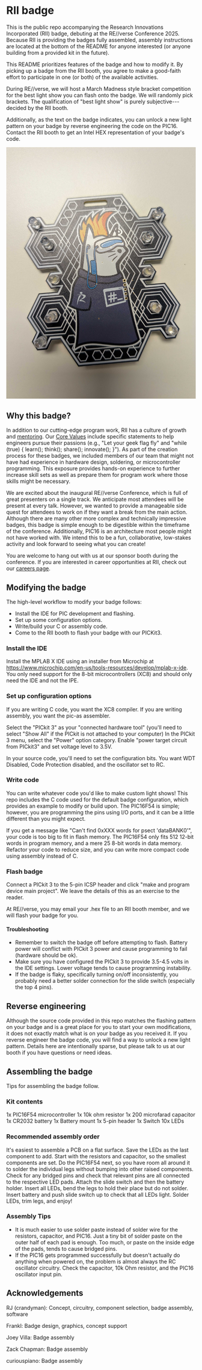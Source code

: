 # RII badge
This is the public repo accompanying the Research Innovations Incorporated
(RII) badge, debuting at the RE//verse Conference 2025. Because RII is
providing the badges fully assembled, assembly instructions are located at the
bottom of the README for anyone interested (or anyone building from a provided
kit in the future).

This README prioritizes features of the badge and how to modify it. By picking
up a badge from the RII booth, you agree to make a good-faith effort to
participate in one (or both) of the available activities.

During RE//verse, we will host a March Madness style bracket competition for
the best light show you can flash onto the badge. We will randomly pick
brackets. The qualification of "best light show" is purely subjective---decided
by the RII booth.

Additionally, as the text on the badge indicates, you can unlock a new light
pattern on your badge by reverse engineering the code on the PIC16. Contact the
RII booth to get an Intel HEX representation of your badge's code.

![](./images/badge.jpg)

## Why this badge?
In addition to our cutting-edge program work, RII has a culture of growth and
[mentoring](https://www.researchinnovations.com/post/mentoriing-mentality). Our
[Core Values](https://www.researchinnovations.com/core-values) include specific
statements to help engineers pursue their passions (e.g., "Let your geek flag
fly" and "while (true) { learn(); think(); share(); innovate(); }"). As part of
the creation process for these badges, we included members of our team that
might not have had experience in hardware design, soldering, or microcontroller
programming. This exposure provides hands-on experience to further increase
skill sets as well as prepare them for program work where those skills might be
necessary.

We are excited about the inaugural RE//verse Conference, which is full of great
presenters on a single track. We anticipate most attendees will be present at
every talk. However, we wanted to provide a manageable side quest for attendees
to work on if they want a break from the main action. Although there are many
other more complex and technically impressive badges, this badge is simple
enough to be digestible within the timeframe of the conference. Additionally,
PIC16 is an architecture most people might not have worked with. We intend this
to be a fun, collaborative, low-stakes activity and look forward to seeing what
you can create!

You are welcome to hang out with us at our sponsor booth during the conference.
If you are interested in career opportunities at RII, check out our [careers
page](https://www.researchinnovations.com/careers).

## Modifying the badge
The high-level workflow to modify your badge follows:
- Install the IDE for PIC development and flashing.
- Set up some configuration options.
- Write/build your C or assembly code.
- Come to the RII booth to flash your badge with our PICKit3.

### Install the IDE
Install the MPLAB X IDE using an installer from Microchip at
https://www.microchip.com/en-us/tools-resources/develop/mplab-x-ide. You only
need support for the 8-bit microcontrollers (XC8) and should only need the IDE
and not the IPE.

### Set up configuration options
If you are writing C code, you want the XC8 compiler.  If you are writing
assembly, you want the pic-as assembler.

Select the "PICkit 3" as your "connected hardware tool" (you'll need to select
"Show All" if the PICkit is not attached to your computer) In the PICkit 3
menu, select the "Power" option category. Enable "power target circuit from
PICkit3" and set voltage level to 3.5V.

In your source code, you'll need to set the configuration bits. You want WDT
Disabled, Code Protection disabled, and the oscillator set to RC.


### Write code
You can write whatever code you'd like to make custom light shows! This repo
includes the C code used for the default badge configuration, which provides an
example to modify or build upon. The PIC16F54 is simple; however, you are
programming the pins using I/O ports, and it can be a little different than you
might expect.

If you get a message like "Can't find 0xXXX words for psect 'dataBANK0'", your
code is too big to fit in flash memory. The PIC16F54 only fits 512 12-bit words
in program memory, and a mere 25 8-bit words in data memory. Refactor your code
to reduce size, and you can write more compact code using assembly instead of
C.

### Flash badge
Connect a PICkit 3 to the 5-pin ICSP header and click "make and program device
main project". We leave the details of this as an exercise to the reader.

At RE//verse, you may email your .hex file to an RII booth member, and we will
flash your badge for you.

#### Troubleshooting
- Remember to switch the badge off before attempting to flash. Battery power
  will conflict with PICkit 3 power and cause programming to fail (hardware
  should be ok).
- Make sure you have configured the PICkit 3 to provide 3.5-4.5 volts in the
  IDE settings. Lower voltage tends to cause programming instability.
- If the badge is flaky, specifically turning on/off inconsistently, you
  probably need a better solder connection for the slide switch (especially the
  top 4 pins).

## Reverse engineering
Although the source code provided in this repo matches the flashing pattern on
your badge and is a great place for you to start your own modifications, it
does not exactly match what is on your badge as you received it. If you reverse
engineer the badge code, you will find a way to unlock a new light pattern.
Details here are intentionally sparse, but please talk to us at our booth if
you have questions or need ideas.


## Assembling the badge
Tips for assembling the badge follow.

### Kit contents
1x  PIC16F54 microcontroller
1x  10k ohm resistor
1x  200 microfarad capacitor
1x  CR2032 battery
1x  Battery mount
1x  5-pin header
1x  Switch
10x LEDs

### Recommended assembly order
It's easiest to assemble a PCB on a flat surface. Save the LEDs as the last
component to add. Start with the resistors and capacitor, so the smallest
components are set. Do the PIC16F54 next, so you have room all around it to
solder the individual legs without bumping into other raised components. Check
for any bridged pins and check that relevant pins are all connected to the
respective LED pads. Attach the slide switch and then the battery holder.
Insert all LEDs, bend the legs to hold their place but do not solder. Insert
battery and push slide switch up to check that all LEDs light. Solder LEDs,
trim legs, and enjoy!

### Assembly Tips
- It is much easier to use solder paste instead of solder wire for the
  resistors, capacitor, and PIC16. Just a tiny bit of solder paste on the outer
  half of each pad is enough. Too much, or paste on the inside edge of the pads,
  tends to cause bridged pins.
- If the PIC16 gets programmed successfully but doesn't actually do anything
  when powered on, the problem is almost always the RC oscillator circuitry.
  Check the capacitor, 10k Ohm resistor, and the PIC16 oscillator input pin.

## Acknowledgements
RJ (crandyman): Concept, circuitry, component selection, badge assembly, software

Frankl: Badge design, graphics, concept support

Joey Villa: Badge assembly

Zack Chapman: Badge assembly

curiouspiano: Badge assembly


